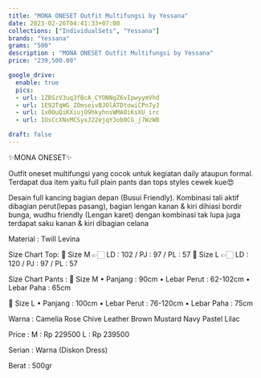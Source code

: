 ```yaml
---
title: "MONA ONESET Outfit Multifungsi by Yessana"
date: 2023-02-26T04:41:33+07:00
collections: ["IndividualSets", "Yessana"]
brands: "Yessana"
grams: "500"
description : "MONA ONESET Outfit Multifungsi by Yessana"
price: "239,500.00"

google_drive:
  enable: true
  pics:
  - url: 1ZBSzV3uq3fBcA_CYONNgZ6vIpwyymVhd
  - url: 1E92TqWG_ZOmseivBJOlATDtowiCPn7yJ
  - url: 1x0OuQiKXiujO9hkyhnsWMA0iKsXU_irc
  - url: 1UsCcXNxMCSyxJ22ejqYJob0CG_j7WzW8

draft: false
---
```


✨MONA ONESET✨

Outfit oneset multifungsi yang cocok untuk kegiatan daily ataupun formal.
Terdapat dua item yaitu full plain pants dan tops styles cewek kue😍

Desain full kancing bagian depan (Busui Friendly). Kombinasi tali aktif dibagian perut(lepas pasang), bagian lengan kanan & kiri dihiasi bordir bunga, wudhu friendly (Lengan karet) dengan kombinasi tak lupa juga terdapat saku kanan & kiri dibagian celana

Material :
Twill Levina

Size Chart Top:
💎 Size M 👉🏻 LD : 102 / PJ : 97 / PL : 57
💎 Size L 👉🏻 LD : 120 / PJ : 97 / PL : 57

Size Chart Pants :
💎 Size M
• Panjang : 90cm
• Lebar Perut : 62-102cm
• Lebar Paha : 65cm

💎 Size L
• Panjang : 100cm
• Lebar Perut : 76-120cm
• Lebar Paha : 75cm

Warna :
Camelia Rose
Chive
Leather Brown
Mustard
Navy
Pastel Lilac

Price :
M : Rp 229500
L : Rp 239500

Serian :
Warna (Diskon Dress)

Berat :
500gr
